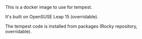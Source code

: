 This is a docker image to use for tempest.

It's built on OpenSUSE Leap 15 (overridable).

The tempest code is installed from packages (Rocky repository, overridable).

